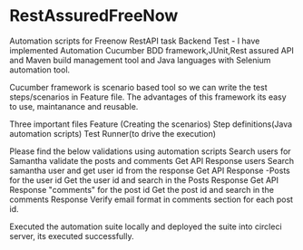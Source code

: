 # RestAssuredFreeNow
Automation scripts for Freenow RestAPI task
Backend Test - I have implemented Automation Cucumber BDD framework,JUnit,Rest assured API and Maven build management tool and Java languages with 
Selenium automation tool.

Cucumber framework is scenario based tool so we can write the test steps/scenarios in Feature file. 
The advantages of this framework its easy to use, maintanance and reusable.

Three important files 
Feature (Creating the scenarios)
Step definitions(Java automation scripts) 
Test Runner(to drive the execution)

Please find the below validations using automation scripts
Search users for Samantha validate the posts and comments
	Get API Response users
	Search samantha user and get user id from the response
	Get API Response -Posts for the user id
	Get the user id and search in the Posts Response
	Get API Response "comments" for the post id
	Get the post id and search in the comments Response
	Verify email format in comments section for each post id.
  
Executed the automation suite locally and deployed the suite into circleci server, its executed successfully.
